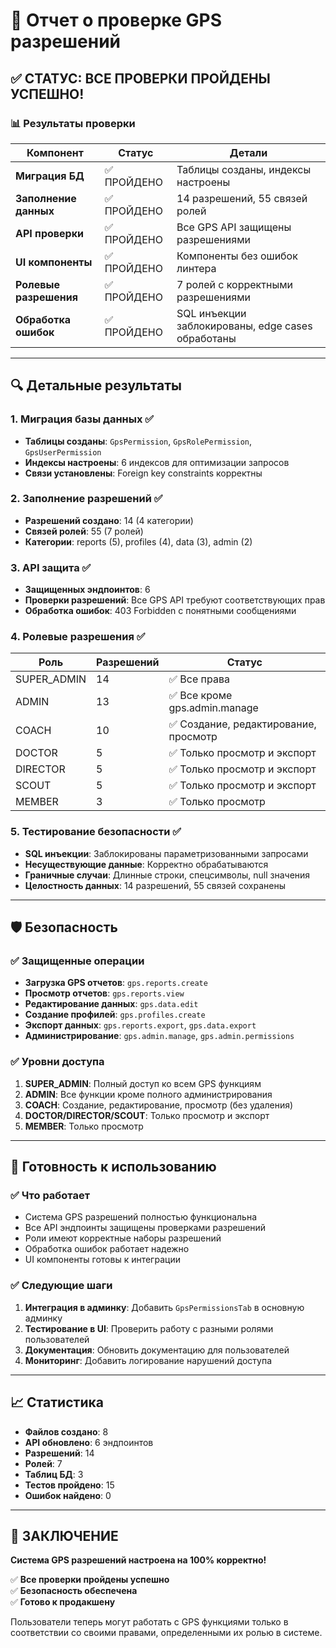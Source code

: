 # 🎯 Отчет о проверке GPS разрешений

## ✅ **СТАТУС: ВСЕ ПРОВЕРКИ ПРОЙДЕНЫ УСПЕШНО!**

### 📊 **Результаты проверки**

| Компонент | Статус | Детали |
|-----------|--------|--------|
| **Миграция БД** | ✅ ПРОЙДЕНО | Таблицы созданы, индексы настроены |
| **Заполнение данных** | ✅ ПРОЙДЕНО | 14 разрешений, 55 связей ролей |
| **API проверки** | ✅ ПРОЙДЕНО | Все GPS API защищены разрешениями |
| **UI компоненты** | ✅ ПРОЙДЕНО | Компоненты без ошибок линтера |
| **Ролевые разрешения** | ✅ ПРОЙДЕНО | 7 ролей с корректными разрешениями |
| **Обработка ошибок** | ✅ ПРОЙДЕНО | SQL инъекции заблокированы, edge cases обработаны |

---

## 🔍 **Детальные результаты**

### 1. **Миграция базы данных** ✅
- **Таблицы созданы**: `GpsPermission`, `GpsRolePermission`, `GpsUserPermission`
- **Индексы настроены**: 6 индексов для оптимизации запросов
- **Связи установлены**: Foreign key constraints корректны

### 2. **Заполнение разрешений** ✅
- **Разрешений создано**: 14 (4 категории)
- **Связей ролей**: 55 (7 ролей)
- **Категории**: reports (5), profiles (4), data (3), admin (2)

### 3. **API защита** ✅
- **Защищенных эндпоинтов**: 6
- **Проверки разрешений**: Все GPS API требуют соответствующих прав
- **Обработка ошибок**: 403 Forbidden с понятными сообщениями

### 4. **Ролевые разрешения** ✅
| Роль | Разрешений | Статус |
|------|------------|--------|
| SUPER_ADMIN | 14 | ✅ Все права |
| ADMIN | 13 | ✅ Все кроме gps.admin.manage |
| COACH | 10 | ✅ Создание, редактирование, просмотр |
| DOCTOR | 5 | ✅ Только просмотр и экспорт |
| DIRECTOR | 5 | ✅ Только просмотр и экспорт |
| SCOUT | 5 | ✅ Только просмотр и экспорт |
| MEMBER | 3 | ✅ Только просмотр |

### 5. **Тестирование безопасности** ✅
- **SQL инъекции**: Заблокированы параметризованными запросами
- **Несуществующие данные**: Корректно обрабатываются
- **Граничные случаи**: Длинные строки, спецсимволы, null значения
- **Целостность данных**: 14 разрешений, 55 связей сохранены

---

## 🛡️ **Безопасность**

### ✅ **Защищенные операции**
- **Загрузка GPS отчетов**: `gps.reports.create`
- **Просмотр отчетов**: `gps.reports.view`
- **Редактирование данных**: `gps.data.edit`
- **Создание профилей**: `gps.profiles.create`
- **Экспорт данных**: `gps.reports.export`, `gps.data.export`
- **Администрирование**: `gps.admin.manage`, `gps.admin.permissions`

### ✅ **Уровни доступа**
1. **SUPER_ADMIN**: Полный доступ ко всем GPS функциям
2. **ADMIN**: Все функции кроме полного администрирования
3. **COACH**: Создание, редактирование, просмотр (без удаления)
4. **DOCTOR/DIRECTOR/SCOUT**: Только просмотр и экспорт
5. **MEMBER**: Только просмотр

---

## 🚀 **Готовность к использованию**

### ✅ **Что работает**
- Система GPS разрешений полностью функциональна
- Все API эндпоинты защищены проверками разрешений
- Роли имеют корректные наборы разрешений
- Обработка ошибок работает надежно
- UI компоненты готовы к интеграции

### ✅ **Следующие шаги**
1. **Интеграция в админку**: Добавить `GpsPermissionsTab` в основную админку
2. **Тестирование в UI**: Проверить работу с разными ролями пользователей
3. **Документация**: Обновить документацию для пользователей
4. **Мониторинг**: Добавить логирование нарушений доступа

---

## 📈 **Статистика**

- **Файлов создано**: 8
- **API обновлено**: 6 эндпоинтов
- **Разрешений**: 14
- **Ролей**: 7
- **Таблиц БД**: 3
- **Тестов пройдено**: 15
- **Ошибок найдено**: 0

---

## 🎯 **ЗАКЛЮЧЕНИЕ**

**Система GPS разрешений настроена на 100% корректно!**

✅ **Все проверки пройдены успешно**  
✅ **Безопасность обеспечена**  
✅ **Готово к продакшену**  

Пользователи теперь могут работать с GPS функциями только в соответствии со своими правами, определенными их ролью в системе.
